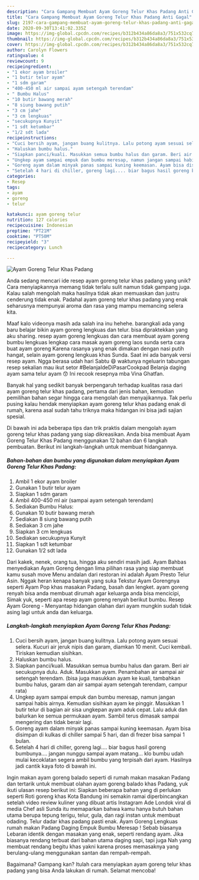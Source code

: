 ```yaml
---
description: "Cara Gampang Membuat Ayam Goreng Telur Khas Padang Anti Gagal"
title: "Cara Gampang Membuat Ayam Goreng Telur Khas Padang Anti Gagal"
slug: 2197-cara-gampang-membuat-ayam-goreng-telur-khas-padang-anti-gagal
date: 2020-09-30T13:41:02.335Z
image: https://img-global.cpcdn.com/recipes/b312b434a86da8a3/751x532cq70/ayam-goreng-telur-khas-padang-foto-resep-utama.jpg
thumbnail: https://img-global.cpcdn.com/recipes/b312b434a86da8a3/751x532cq70/ayam-goreng-telur-khas-padang-foto-resep-utama.jpg
cover: https://img-global.cpcdn.com/recipes/b312b434a86da8a3/751x532cq70/ayam-goreng-telur-khas-padang-foto-resep-utama.jpg
author: Carolyn Flowers
ratingvalue: 4
reviewcount: 9
recipeingredient:
- "1 ekor ayam broiler"
- "1 butir telur ayam"
- "1 sdm garam"
- "400-450 ml air sampai ayam setengah terendam"
- " Bumbu Halus"
- "10 butir bawang merah"
- "8 siung bawang putih"
- "3 cm jahe"
- "3 cm lengkuas"
- "secukupnya Kunyit"
- "1 sdt ketumbar"
- "1/2 sdt lada"
recipeinstructions:
- "Cuci bersih ayam, jangan buang kulitnya. Lalu potong ayam sesuai selera. Kucuri air jeruk nipis dan garam, diamkan 10 menit. Cuci kembali. Tiriskan kemudian sisihkan."
- "Haluskan bumbu halus."
- "Siapkan panci/kuali. Masukkan semua bumbu halus dan garam. Beri air secukupnya dulu. Aduk. Masukkan ayam. Penambahan air sampai air setengah terendam. (bisa juga masukkan ayam ke kuali, tambahkan bumbu halus, garam dan air sampai ayam setengah terendam, campur rata)"
- "Ungkep ayam sampai empuk dan bumbu meresap, namun jangan sampai habis airnya. Kemudian sisihkan ayam ke pinggir. Masukkan 1 butir telur di bagian air sisa ungkepan ayam aduk cepat. Lalu aduk dan balurkan ke semua permukaan ayam. Sambil terus dimasak sampai mengering dan tidak berair lagi."
- "Goreng ayam dalam minyak panas sampai kuning keemasan. Ayam bisa disimpan di kulkas di chiller sampai 5 hari, dan di frezer bisa sampai 1 bulan."
- "Setelah 4 hari di chiller, goreng lagi.... biar bagus hasil goreng bumbunya.... jangan nunggu sampai ayam matang... klo bumbu udah mulai kecoklatan segera ambil bumbu yang terpisah dari ayam. Hasilnya jadi cantik kaya foto di bawah ini."
categories:
- Resep
tags:
- ayam
- goreng
- telur

katakunci: ayam goreng telur 
nutrition: 127 calories
recipecuisine: Indonesian
preptime: "PT21M"
cooktime: "PT50M"
recipeyield: "3"
recipecategory: Lunch

---
```



![Ayam Goreng Telur Khas Padang](https://img-global.cpcdn.com/recipes/b312b434a86da8a3/751x532cq70/ayam-goreng-telur-khas-padang-foto-resep-utama.jpg)

Anda sedang mencari ide resep ayam goreng telur khas padang yang unik? Cara menyiapkannya memang tidak terlalu sulit namun tidak gampang juga. Kalau salah mengolah maka hasilnya tidak akan memuaskan dan justru cenderung tidak enak. Padahal ayam goreng telur khas padang yang enak seharusnya mempunyai aroma dan rasa yang mampu memancing selera kita.

Maaf kalo videonya masih ada salah ina inu hehehe. barangkali ada yang baru belajar bikin ayam goreng lengkuas dan telur. bisa dipraktekkan yang aku sharing. resep ayam goreng lengkuas dan cara membuat ayam goreng bumbu lengkuas lengkap cara masak ayam goreng laos sunda serta cara buat ayam goreng Karena rasanya yang enak dimakan dengan nasi putih hangat, selain ayam goreng lengkuas khas Sunda. Saat ini ada banyak versi resep ayam. Ngga berasa udah hari Sabtu 😄 waktunya ngeluarin tabungan resep sekalian mau ikut setor #BelanjaIdeDiPasarCookpad Belanja daging ayam sama telur ayam 😙 Ini recook resepnya mba Vina Ghatfan.

Banyak hal yang sedikit banyak berpengaruh terhadap kualitas rasa dari ayam goreng telur khas padang, pertama dari jenis bahan, kemudian pemilihan bahan segar hingga cara mengolah dan menyajikannya. Tak perlu pusing kalau hendak menyiapkan ayam goreng telur khas padang enak di rumah, karena asal sudah tahu triknya maka hidangan ini bisa jadi sajian spesial.


Di bawah ini ada beberapa tips dan trik praktis dalam mengolah ayam goreng telur khas padang yang siap dikreasikan. Anda bisa membuat Ayam Goreng Telur Khas Padang menggunakan 12 bahan dan 6 langkah pembuatan. Berikut ini langkah-langkah untuk membuat hidangannya.

<!--inarticleads1-->

##### Bahan-bahan dan bumbu yang digunakan dalam menyiapkan Ayam Goreng Telur Khas Padang:

1. Ambil 1 ekor ayam broiler
1. Gunakan 1 butir telur ayam
1. Siapkan 1 sdm garam
1. Ambil 400-450 ml air (sampai ayam setengah terendam)
1. Sediakan  Bumbu Halus:
1. Gunakan 10 butir bawang merah
1. Sediakan 8 siung bawang putih
1. Sediakan 3 cm jahe
1. Siapkan 3 cm lengkuas
1. Sediakan secukupnya Kunyit
1. Siapkan 1 sdt ketumbar
1. Gunakan 1/2 sdt lada


Dari kakek, nenek, orang tua, hingga aku sendiri masih jadi. Ayam Bahbas menyediakan Ayam Goreng dengan lima pilihan rasa yang siap membuat kamu susah move Menu andalan dari restoran ini adalah Ayam Presto Telur Asin. Nggak heran kenapa banyak yang suka Tekstur Ayam Gorengnya seperti Ayam Pop khas masakan Padang, basah dan lengket. ayam goreng renyah bisa anda membuat dirumah agar keluarga anda bisa mencicipi, Simak yuk, seperti apa resep ayam goreng renyah berikut bumbu. Resep Ayam Goreng - Menyantap hidangan olahan dari ayam mungkin sudah tidak asing lagi untuk anda dan keluarga. 

<!--inarticleads2-->

##### Langkah-langkah menyiapkan Ayam Goreng Telur Khas Padang:

1. Cuci bersih ayam, jangan buang kulitnya. Lalu potong ayam sesuai selera. Kucuri air jeruk nipis dan garam, diamkan 10 menit. Cuci kembali. Tiriskan kemudian sisihkan.
1. Haluskan bumbu halus.
1. Siapkan panci/kuali. Masukkan semua bumbu halus dan garam. Beri air secukupnya dulu. Aduk. Masukkan ayam. Penambahan air sampai air setengah terendam. (bisa juga masukkan ayam ke kuali, tambahkan bumbu halus, garam dan air sampai ayam setengah terendam, campur rata)
1. Ungkep ayam sampai empuk dan bumbu meresap, namun jangan sampai habis airnya. Kemudian sisihkan ayam ke pinggir. Masukkan 1 butir telur di bagian air sisa ungkepan ayam aduk cepat. Lalu aduk dan balurkan ke semua permukaan ayam. Sambil terus dimasak sampai mengering dan tidak berair lagi.
1. Goreng ayam dalam minyak panas sampai kuning keemasan. Ayam bisa disimpan di kulkas di chiller sampai 5 hari, dan di frezer bisa sampai 1 bulan.
1. Setelah 4 hari di chiller, goreng lagi.... biar bagus hasil goreng bumbunya.... jangan nunggu sampai ayam matang... klo bumbu udah mulai kecoklatan segera ambil bumbu yang terpisah dari ayam. Hasilnya jadi cantik kaya foto di bawah ini.


Ingin makan ayam goreng balado seperti di rumah makan masakan Padang dan tertarik untuk membuat olahan ayam goreng balado khas Padang, yuk ikuti ulasan resep berikut ini: Siapkan beberapa bahan yang di perlukan seperti  Roti goreng khas Kota Bandung ini semakin ramai diperbincangkan setelah video review kuliner yang dibuat artis Instagram Ade Londok viral di media Chef asli Sunda itu memaparkan bahwa kamu hanya butuh bahan utama berupa tepung terigu, telur, gula, dan ragi instan untuk membuat odading. Telur dadar khas padang pasti enak. Ayam Goreng Lengkuas rumah makan Padang Daging Empuk Bumbu Meresap ! Sebab biasanya Lebaran identik dengan masakan yang enak, seperti rendang ayam. Jika biasanya rendang terbuat dari bahan utama daging sapi, tapi juga Nah yang membuat rendang begitu khas yakni karena proses memasaknya yang berulang-ulang menggunakan santan dan rempah-rempah. 

Bagaimana? Gampang kan? Itulah cara menyiapkan ayam goreng telur khas padang yang bisa Anda lakukan di rumah. Selamat mencoba!
